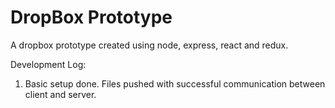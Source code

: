 # DropBox Prototype

A dropbox prototype created using node, express, react and redux.

Development Log:
1. Basic setup done. Files pushed with successful communication between client and server.
